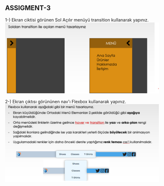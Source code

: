 ## ASSIGMENT-3

1-) Ekran ciktisi görünen Sol Açılır menüyü transition kullanarak yapınız.
![Sol Menu](./sol-acilir-menu-transition.png)

2-) Ekran çıktısı görününen nav'ı Flexbox kullanarak yapınız.
![Flex nav](./flex-nav.png)
